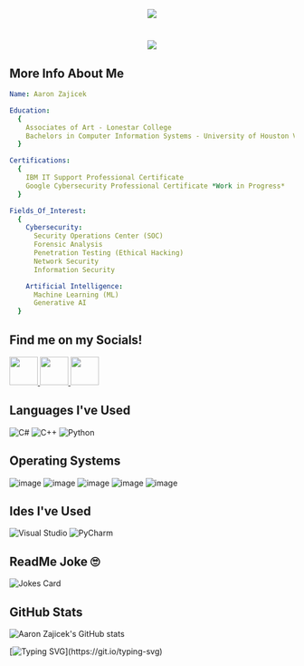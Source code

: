 <p align="center">
<img src="https://capsule-render.vercel.app/api?text=Hello+World!&type=venom&animation=blinking&theme=tokyonight" />
</p>

<h1 align="center">
    <img src="https://readme-typing-svg.demolab.com?font=Ubuntu&size=30&pause=1000&color=00FF00&width=435&lines=Error+404;Welcome+to+Aarons+README" />
</h1> 

## More Info About Me
```yaml
Name: Aaron Zajicek

Education:
  {
    Associates of Art - Lonestar College
    Bachelors in Computer Information Systems - University of Houston Victoria *Work in Progress*
  }

Certifications:
  {
    IBM IT Support Professional Certificate
    Google Cybersecurity Professional Certificate *Work in Progress*
  }

Fields_Of_Interest:
  {
    Cybersecurity:
      Security Operations Center (SOC)
      Forensic Analysis
      Penetration Testing (Ethical Hacking)
      Network Security
      Information Security

    Artificial Intelligence:
      Machine Learning (ML)
      Generative AI
  }
```
## Find me on my Socials!
<p align="left">
<a href="https://www.instagram.com/a.2.z0101/">
  <img height="50" src="https://img.shields.io/badge/Instagram-E4405F?style=for-the-badge&logo=instagram&logoColor=white"/> </a>
<a href="https://www.linkedin.com/in/aaronkeithzajicek/">
  <img height="50" src="https://img.shields.io/badge/LinkedIn-0077B5?style=for-the-badge&logo=linkedin&logoColor=white"/> </a>
<a href="https://x.com/A2Z0101">
  <img height="50" src="https://img.shields.io/badge/X-000000?style=for-the-badge&logo=x&logoColor=white"/> </a>

## Languages I've Used
![C#](https://img.shields.io/badge/c%23-%23239120.svg?style=for-the-badge&logo=csharp&logoColor=white)
![C++](https://img.shields.io/badge/c++-%2300599C.svg?style=for-the-badge&logo=c%2B%2B&logoColor=white)
![Python](https://img.shields.io/badge/python-3670A0?style=for-the-badge&logo=python&logoColor=ffdd54)

## Operating Systems
![image](https://img.shields.io/badge/Windows-0078D6?style=for-the-badge&logo=windows&logoColor=white)
![image](https://img.shields.io/badge/iOS-000000?style=for-the-badge&logo=ios&logoColor=white)
![image](https://img.shields.io/badge/Kali_Linux-557C94?style=for-the-badge&logo=kali-linux&logoColor=white)
![image](https://img.shields.io/badge/Tails%20-56347C?&style=for-the-badge&logo=tails&logoColor=white)
![image](https://img.shields.io/badge/Ubuntu-E95420?style=for-the-badge&logo=ubuntu&logoColor=white)

## Ides I've Used
![Visual Studio](https://img.shields.io/badge/Visual%20Studio-5C2D91.svg?style=for-the-badge&logo=visual-studio&logoColor=white)
![PyCharm](https://img.shields.io/badge/pycharm-143?style=for-the-badge&logo=pycharm&logoColor=black&color=black&labelColor=green)

## ReadMe Joke 🙄
![Jokes Card](https://readme-jokes.vercel.app/api)

## GitHub Stats
![Aaron Zajicek's GitHub stats](https://github-readme-stats.vercel.app/api?username=mrA2Z0101&theme=chartreuse-dark&show_icons=true)

[![Typing SVG](https://readme-typing-svg.demolab.com?font=Ubuntu&pause=1000&color=3EFF39&width=435&lines=That%E2%80%99s+all+Folks!)](https://git.io/typing-svg)


<!--
**mrA2Z0101/mrA2Z0101** is a ✨ _special_ ✨ repository because its `README.md` (this file) appears on your GitHub profile.

Here are some ideas to get you started:

- 🔭 I’m currently working on ...
- 🌱 I’m currently learning ...
- 👯 I’m looking to collaborate on ...
- 🤔 I’m looking for help with ...
- 💬 Ask me about ...
- 📫 How to reach me: ...
- 😄 Pronouns: ...
- ⚡ Fun fact: ...
-->
